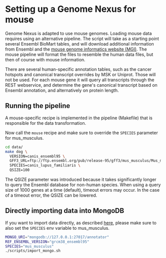 # Setting up a Genome Nexus for mouse

Genome Nexus is adapted to use mouse genomes. Loading mouse data requires using an alternative pipeline. The script will take as a starting point several Ensembl BioMart tables, and will download additional information from Ensembl and the [mouse genome informatics website (MGI)](http://www.informatics.jax.org/downloads/reports/index.html). The mouse pipeline will format the files to resemble the human data files, but then of course with mouse information.

There are several human-specific annotation tables, such as the cancer hotspots and canonical transcript overrides by MSK or Uniprot. Those will not be used. For each mouse gene it will query all transcripts through the REST webservice, and determine the gene's canonical transcript based on Ensembl annotation, and alternatively on protein length.

## Running the pipeline
A mouse-specific recipe is implemented in the pipeline (Makefile) that is responsible for the data transformation.

Now call the `mouse` recipe and make sure to override the `SPECIES` parameter for mus_musculus.
```bash
cd data/
make dog \
  VERSION=canis_ensembl95 \
  GFF3_URL=ftp://ftp.ensembl.org/pub/release-95/gff3/mus_musculus/Mus_musculus.GRCm38.95.gff3.gz \
  SPECIES=canis_lupus_familiaris \
  QSIZE=100
```

The QSIZE parameter was introduced because it takes significantly longer to query the Ensembl database for non-human species. When using a query size of 1000 genes at a time (default), timeout errors may occur. In the case of a timeout error, the QSIZE can be lowered.

## Directly importing data into MongoDB
If you want to import data directly, as described [here](https://github.com/genome-nexus/genome-nexus-importer#using-the-mongo-database), please make sure to also set the `SPECIES` env variable to mus_musculus.
```bash
MONGO_URI="mongodb://127.0.0.1:27017/annotator"
REF_ENSEMBL_VERSION="grcm38_ensembl95"
SPECIES="mus_musculus"
./scripts/import_mongo.sh
```
